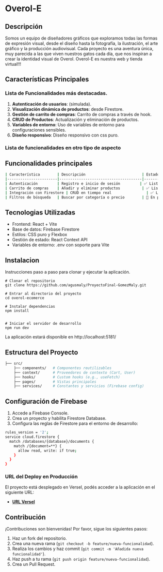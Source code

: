 # Overol-E

## Descripción
Somos un equipo de diseñadores gráficos que exploramos todas las formas de expresión visual, desde el diseño hasta la fotografía, la ilustración, el arte gráfico y la producción audiovisual. Cada proyecto es una aventura única, muy parecida a las que viven nuestros gatos cada día, que nos inspiran a crear la identidad visual de Overol. Overol-E es nuestra web y tienda virtual!!!

## Características Principales
### Lista de Funcionalidades más destacadas.

1. **Autenticación de usuarios**: (simulada).
2. **Visualización dinámica de productos**: desde Firestore.
3. **Gestión de carrito de compras**: Carrito de compras a través de hook.
4. **CRUD de Productos**: Actualización y eliminación de productos.
5. **Variables de entorno**: Uso de variables de entorno para configuraciones sensibles.
6. **Diseño responsivo**: Diseño responsivo con css puro.

### Lista de funcionalidades en otro tipo de aspecto

## Funcionalidades principales

```sh
| Característica        | Descripción                          | Estado   |
|-----------------------|--------------------------------------|----------|
| Autenticación         | Registro e inicio de sesión         | ✅ Listo  |
| Carrito de compras    | Añadir y eliminar productos          | ✅ Listo  |
| Integración con Firestore | CRUD en tiempo real                | ✅ Listo  |
| Filtros de búsqueda   | Buscar por categoría o precio        | 🔄 En progreso |
```

## Tecnologias Utilizadas

- Frontend: React + Vite
- Base de datos: Firebase Firestore
- Estilos: CSS puro y Flexbox
- Gestión de estado: React Context API
- Variables de entorno: .env con soporte para Vite

## Instalacion

Instrucciones paso a paso para clonar y ejecutar la aplicación.

```shellscript
# Clonar el repositorio
git clone https://github.com/agusmaly/ProyectoFinal-GomezMaly.git

# Entrar al directorio del proyecto
cd overol-ecomerce

# Instalar dependencias
npm install


# Iniciar el servidor de desarrollo
npm run dev
```

La aplicación estará disponible en http://localhost:5181/

## Estructura del Proyecto

```sh
├── src/
    ├── components/   # Componentes reutilizables
    ├── context/      # Proveedores de contexto (Cart, User)
    ├── hooks/        # Custom hooks (e.g., useFetch)
    ├── pages/        # Vistas principales
    ├── services/     # Constantes y servicios (Firebase config)
```

## Configuración de Firebase
1. Accede a Firebase Console.
2. Crea un proyecto y habilita Firestore Database.
3. Configura las reglas de Firestore para el entorno de desarrollo:

```sh
rules_version = '2';
service cloud.firestore {
  match /databases/{database}/documents {
    match /{document=**} {
      allow read, write: if true;
    }
  }
}
```

### URL del Deploy en Producción
El proyecto está desplegado en Versel, podés acceder a la aplicación en el siguiente URL:
- **[URL Versel](hhttps://overoltienda-5x46z9ez0-agusmalys-projects.vercel.app/mainPage)**

## Contribución

¡Contribuciones son bienvenidas! Por favor, sigue los siguientes pasos:

1. Haz un fork del repositorio.
2. Crea una nueva rama (`git checkout -b feature/nueva-funcionalidad`).
3. Realiza los cambios y haz commit (`git commit -m 'Añadida nueva funcionalidad'`).
4. Haz push a tu rama (`git push origin feature/nueva-funcionalidad`).
5. Crea un Pull Request.